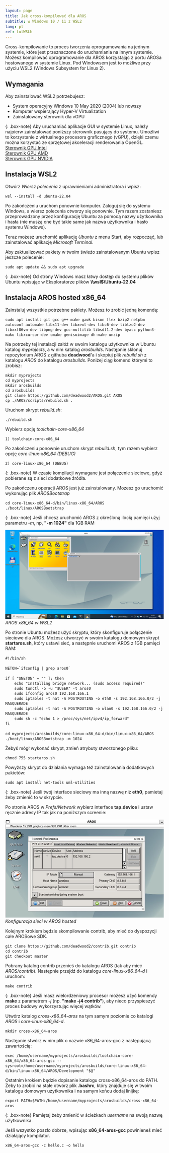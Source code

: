 ```yaml
---
layout: page
title: Jak cross-kompilować dla AROS
subtitle: w Windows 10 / 11 z WSL2
lang: pl
ref: tutWSLh
---
```


Cross-kompilowanie to proces tworzenia oprogramowania na jednym systemie, które jest przeznaczone do uruchamiania na innym systemie. Możesz kompilować oprogramowanie dla AROS korzystając z portu AROSa hostowanego w systemie Linux. Pod Windowsem jest to możliwe przy użyciu WSL2 (Windows Subsystem for Linux 2).

## Wymagania

Aby zainstalować WSL2 potrzebujesz:
- System operacyjny Windows 10 May 2020 (2004) lub nowszy
- Komputer wspierający Hyper-V Virtualization
- Zainstalowany sterownik dla vGPU

{: .box-note}
Aby uruchamiać aplikacje GUI w systemie Linux, należy najpierw zainstalować poniższy sterownik pasujący do systemu. Umożliwi to korzystanie z wirtualnego 
procesora graficznego (vGPU), dzięki czemu można korzystać ze sprzętowej akceleracji renderowania OpenGL.  
[Sterownik GPU Intel](https://www.intel.com/content/www/us/en/download/19344/intel-graphics-windows-dch-drivers.html)  
[Sterownik GPU AMD](https://www.amd.com/en/support)  
[Sterownik GPU NVIDIA](https://www.nvidia.com/Download/index.aspx?lang=en-us)  
  
## Instalacja WSL2

Otwórz *Wiersz polecenia* z uprawnieniami administratora i wpisz:
```
wsl --install -d ubuntu-22.04
```
Po zakończeniu uruchom ponownie komputer. Zaloguj się do systemu Windows, a wiersz polecenia otworzy się ponownie. Tym razem zostaniesz przeprowadzony przez konfigurację Ubuntu za pomocą nazwy użytkownika i hasła (nie muszą one być takie same jak nazwa użytkownika i hasło systemu Windows).

Teraz możesz uruchomić aplikację *Ubuntu* z menu Start, aby rozpocząć, lub zainstalować aplikację *Microsoft Terminal*.

Aby zaktualizować pakiety w twoim świeżo zainstalowanym Ubuntu wpisz jeszcze polecenie:
```
sudo apt update && sudo apt upgrade
```

{: .box-note}
Od strony Windows masz łatwy dostęp do systemu plików Ubuntu wpisując w Eksploratorze plików **\\\wsl$\Ubuntu-22.04**

## Instalacja AROS hosted x86_64

Zainstaluj wszystkie potrzebne pakiety. Możesz to zrobić jedną komendą:
```
sudo apt install git gcc g++ make gawk bison flex bzip2 netpbm autoconf automake libx11-dev libxext-dev libc6-dev liblzo2-dev libxxf86vm-dev libpng-dev gcc-multilib libsdl1.2-dev byacc python3-mako libxcursor-dev cmake genisoimage dh-make unzip
```
Na potrzeby tej instalacji załóż w swoim katalogu użytkownika w Ubuntu katalog *myprojects*, a w nim katalog *arosbuilds*. Następnie sklonuj repozytorium AROS z githuba **deadwood**'a i skopiuj plik *rebuild.sh* z katalogu *AROS* do katalogu *arosbuilds*. Poniżej ciąg komend którymi to zrobisz:

```
mkdir myprojects
cd myprojects
mkdir arosbuilds
cd arosbuilds
git clone https://github.com/deadwood2/AROS.git AROS
cp ./AROS/scripts/rebuild.sh .
```
Uruchom skrypt *rebuild.sh*:
```
./rebuild.sh
```
Wybierz opcję *toolchain-core-x86_64*
```
1) toolchain-core-x86_64
```
Po zakończeniu ponownie uruchom skrypt *rebuild.sh*, tym razem wybierz opcję *core-linux-x86_64 (DEBUG)*
```
2) core-linux-x86_64 (DEBUG)
```

{: .box-note}
W czasie kompilacji wymagane jest połączenie sieciowe, gdyż pobierane są z sieci dodatkowe źródła.

Po zakończenu operacji AROS jest już zainstalowany. Możesz go uruchomić wykonując plik *AROSBootstrap*
```
cd core-linux-x86_64-d/bin/linux-x86_64/AROS
./boot/linux/AROSBootstrap
```

{: .box-note}
Jeśli chcesz uruchomić AROS z określoną ilocią pamięci użyj parametru *-m*, np, **"-m 1024"** dla 1GB RAM

![AROS hosted](/assets/img/aroshosted.jpg)
*AROS x86_64 w WSL2*

Po stronie Ubuntu możesz użyć skryptu, który skonfiguruje połączenie sieciowe dla AROS. Możesz utworzyć w swoim katalogu domowym skrypt **startaros.sh**, który ustawi sieć, a następnie uruchomi AROS z 1GB pamięci RAM:

```
#!/bin/sh

NETON=`ifconfig | grep aros0`

if [ "$NETON" = "" ]; then
    echo "Installing bridge network... (sudo access required)"
    sudo tunctl -b -u "$USER" -t aros0
    sudo ifconfig aros0 192.168.166.1
    sudo iptables -t nat -A POSTROUTING -o eth0 -s 192.168.166.0/2 -j MASQUERADE
    sudo iptables -t nat -A POSTROUTING -o wlan0 -s 192.168.166.0/2 -j MASQUERADE
    sudo sh -c "echo 1 > /proc/sys/net/ipv4/ip_forward"
fi

cd myprojects/arosbuilds/core-linux-x86_64-d/bin/linux-x86_64/AROS
./boot/linux/AROSBootstrap -m 1024
```
Żebyś mógł wykonać skrypt, zmień atrybuty stworzonego pliku:
```
chmod 755 startaros.sh
```

Powyższy skrypt do działania wymaga też zainstalowania dodatkowych pakietów:
```
sudo apt install net-tools uml-utilities
```

{: .box-note}
Jeśli twój interface sieciowy ma inną nazwę niż **eth0**, pamietaj żeby zmienić to w skrypcie.

Po stronie AROS w *Prefs/Network* wybierz interface **tap.device** i ustaw ręcznie adresy IP tak jak na poniższym screenie:

![Konfiguracja sieci](/assets/img/networkhosted.jpg)
*Konfiguracja sieci w AROS hosted*

Kolejnym krokiem będzie skompilowanie contrib, aby mieć do dyspozycji całe AROSowe SDK.

```
git clone https://github.com/deadwood2/contrib.git contrib
cd contrib
git checkout master
```

Pobrany katalog contrib przenieś do katalogu AROS (tak aby mieć *AROS/contrib*). Następnie przejdź do katalogu *core-linux-x86_64-d* i uruchom:
```
make contrib
```

{: .box-note}
Jeśli masz wielordzeniowy procesor możesz użyć komendy **make** z parametrem *-j* (np. **"make -j4 contrib"**), aby nieco przyspieszyć proces budowy wykorzystując więcej wątków.

Utwórz katalog *cross-x86_64-aros* na tym samym poziomie co katalogi *AROS* i *core-linux-x86_64-d*.
```
mkdir cross-x86_64-aros
```
Następnie stwórz w nim plik o nazwie x86_64-aros-gcc z następującą zawartością:
```
exec /home/username/myprojects/arosbuilds/toolchain-core-x86_64/x86_64-aros-gcc --sysroot=/home/username/myprojects/arosbuilds/core-linux-x86_64-d/bin/linux-x86_64/AROS/Development "$@"
```
Ostatnim krokiem będzie dopisanie katalogu cross-x86_64-aros do PATH. Żeby to zrobić na stałe otwórz plik **.bashrc**, który znajduje się w twoim katalogu domowym użytkownika i na samym końcu dodaj linijkę:

```
export PATH=$PATH:/home/username/myprojects/arosbuilds/cross-x86_64-aros
```

{: .box-note}
Pamiętaj żeby zmienić w ścieżkach *username* na swoją nazwę użytkownika.

Jeśli wszystko poszło dobrze, wpisując **x86_64-aros-gcc** powinieneś mieć działający kompilator.
```
x86_64-aros-gcc -c hello.c -o hello
```
